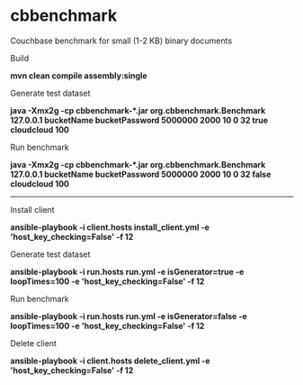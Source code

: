 # cbbenchmark

Couchbase benchmark for small (1-2 KB) binary documents

Build 

 **mvn clean compile assembly:single**

Generate test dataset

  **java -Xmx2g -cp cbbenchmark-*.jar org.cbbenchmark.Benchmark 127.0.0.1 bucketName bucketPassword 5000000 2000 10 0 32 true cloudcloud 100**

Run benchmark

  **java -Xmx2g -cp cbbenchmark-*.jar org.cbbenchmark.Benchmark 127.0.0.1 bucketName bucketPassword 5000000 2000 10 0 32 false cloudcloud 100**
  
---

Install client

  **ansible-playbook -i client.hosts install_client.yml -e 'host_key_checking=False' -f 12**

Generate test dataset

  **ansible-playbook -i run.hosts run.yml -e isGenerator=true -e loopTimes=100 -e 'host_key_checking=False' -f 12**
  
Run benchmark

  **ansible-playbook -i run.hosts run.yml -e isGenerator=false -e loopTimes=100 -e 'host_key_checking=False' -f 12**
  
Delete client
  
  **ansible-playbook -i client.hosts delete_client.yml -e 'host_key_checking=False' -f 12**
